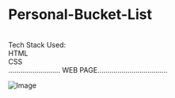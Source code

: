 # Personal-Bucket-List
<br />
Tech Stack Used:
<br /> HTML
<br />CSS
<br />
.......................... WEB PAGE...................................



![Image](https://github.com/user-attachments/assets/a03b3684-501e-4aa3-a65b-7ca87bbac961)

